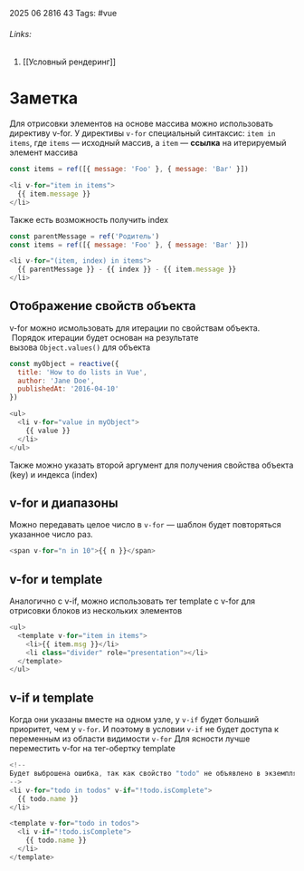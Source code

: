 2025 06 2816 43
Tags: #vue 
###### Links: 
1) [[Условный рендеринг]]
# Заметка
Для отрисовки элементов на основе массива можно использовать директиву v-for.
У директивы `v-for` специальный синтаксис: `item in items`, где `items` — исходный массив, а `item` — **ссылка** на итерируемый элемент массива
```js
const items = ref([{ message: 'Foo' }, { message: 'Bar' }])

<li v-for="item in items">
  {{ item.message }}
</li>
```
Также есть возможность получить index
```js
const parentMessage = ref('Родитель')
const items = ref([{ message: 'Foo' }, { message: 'Bar' }])

<li v-for="(item, index) in items">
  {{ parentMessage }} - {{ index }} - {{ item.message }}
</li>
```
## Отображение свойств объекта
v-for можно исмользовать для итерации по свойствам объекта.  Порядок итерации будет основан на результате вызова `Object.values()` для объекта
```js
const myObject = reactive({
  title: 'How to do lists in Vue',
  author: 'Jane Doe',
  publishedAt: '2016-04-10'
})
```

```js
<ul>
  <li v-for="value in myObject">
    {{ value }}
  </li>
</ul>
```
Также можно указать второй аргумент для получения свойства объекта (key) и индекса (index)
## v-for и диапазоны
Можно передавать целое число в `v-for` — шаблон будет повторяться указанное число раз.
```js
<span v-for="n in 10">{{ n }}</span>
```

## v-for и template
Аналогично с v-if,  можно использовать тег template с v-for для отрисовки блоков из нескольких элементов
```js
<ul>
  <template v-for="item in items">
    <li>{{ item.msg }}</li>
    <li class="divider" role="presentation"></li>
  </template>
</ul>
```
## v-if и template
Когда они указаны вместе на одном узле, у `v-if` будет больший приоритет, чем у `v-for`. И поэтому в условии `v-if` не будет доступа к переменным из области видимости `v-for`
Для ясности лучше переместить v-for на тег-обертку template
```js
<!--
Будет выброшена ошибка, так как свойство "todo" не объявлено в экземпляре.
-->
<li v-for="todo in todos" v-if="!todo.isComplete">
  {{ todo.name }}
</li>

<template v-for="todo in todos">
  <li v-if="!todo.isComplete">
    {{ todo.name }}
  </li>
</template>
```